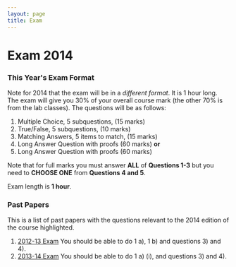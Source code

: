 ```yaml
---
layout: page
title: Exam
---
```


Exam 2014
=========

### This Year's Exam Format

Note for 2014 that the exam will be in a *different format*. It is 1
hour long. The exam will give you 30% of your overall course mark (the
other 70% is from the lab classes). The questions will be as follows:

1.  Multiple Choice, 5 subquestions, (15 marks)
2.  True/False, 5 subquestions, (10 marks)
3.  Matching Answers, 5 items to match, (15 marks)
4.  Long Answer Question with proofs (60 marks) **or**
5.  Long Answer Question with proofs (60 marks)

Note that for full marks you must answer **ALL** of **Questions 1-3**
but you need to **CHOOSE ONE** from **Questions 4 and 5**.

Exam length is **1 hour**.

### Past Papers

This is a list of past papers with the questions relevant to the 2014
edition of the course highlighted.

1.  [2012-13 Exam](./assets/exam12.pdf) You should be able to do 1 a), 1 b) and
    questions 3) and 4).
2.  [2013-14 Exam](./assets/exam13.pdf) You should be able to do 1 a) (i), and
    questions 3) and 4).

